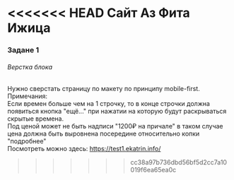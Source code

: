 <<<<<<< HEAD
Сайт Аз Фита Ижица
=======
### Задане 1  
###### Верстка блока  
Нужно сверстать страницу по макету по принципу mobile-first.  
Примечания:  
Если времен больше чем на 1 строчку, то в конце строчки должна появиться кнопка "ещё..." при нажатии на которую будут раскрываться скрытые времена.  
Под ценой может не быть надписи "1200₽ на причале" в таком случае цена должна быть выровнена посередине относительно копки "подробнее"  
Посмотреть можно здесь: https://test1.ekatrin.info/
>>>>>>> cc38a97b736dbd56bf5d2cc7a10019f6ea65ea0c

